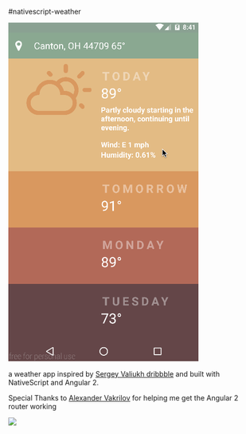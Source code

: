 #nativescript-weather

![](weather-cards.gif)

a weather app inspired by [Sergey Valiukh dribbble](https://dribbble.com/shots/1824088-GIF-for-the-Weather-App) and built with NativeScript and Angular 2.

Special Thanks to [Alexander Vakrilov](https://github.com/vakrilov) for helping me get the Angular 2 router working

[![](https://play.google.com/intl/en_us/badges/images/badge_new.png)](https://play.google.com/store/apps/details?id=org.joshdsommer.weathercards)
